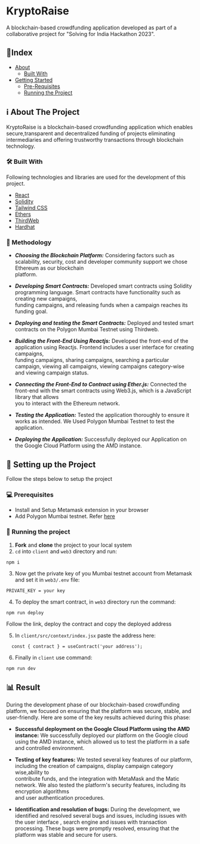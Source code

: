 
# KryptoRaise

 A blockchain-based crowdfunding application developed as part of a collaborative project for "Solving for India
Hackathon 2023".
## 📄Index

- [About](#ℹ️-about-the-project)
  - [Built With](#🛠️-built-with)
- [Getting Started](#📌-getting-started)
  - [Pre-Requisites](#💻-prerequisites)
  - [Running the Project](#🤖-running-the-project)


 ## ℹ️ About The Project

 KryptoRaise is a blockchain-based crowdfunding application which enables secure,transparent and decentralized funding of projects eliminating intermediaries and offering trustworthy transactions through blockchain technology.


### 🛠️ Built With

Following technologies and libraries are used for the development of this project.

- [React](https://reactjs.org/)
- [Solidity](https://soliditylang.org/)
- [Tailwind CSS](https://tailwindcss.com/)
- [Ethers](https://ethers.org/)
- [ThirdWeb](https://thirdweb.com/)
- [Hardhat](https://hardhat.org/)

### 🤔 Methodology

- ***Choosing the Blockchain Platform:*** Considering factors such as scalability, security, cost and developer community support we chose Ethereum as our blockchain     
  platform.

- ***Developing Smart Contracts:*** Developed smart contracts using Solidity programming language. Smart contracts have functionality such as creating new campaigns,  
  funding campaigns, and releasing funds when a campaign reaches its funding goal.

- ***Deploying and testing the Smart Contracts:*** Deployed and tested smart contracts on the Polygon Mumbai Testnet using Thirdweb. 

- ***Building the Front-End Using Reactjs:*** Developed the front-end of the application using Reactjs. Frontend includes a user interface for creating campaigns,    
  funding 
  campaigns, sharing campaigns, searching a particular campaign, viewing all campaigns,  viewing campaigns category-wise  and viewing campaign status.

- ***Connecting the Front-End to Contract using Ether.js:*** Connected the front-end with the smart contracts using Web3.js, which is a JavaScript library that allows   
  you to interact with the Ethereum network.

- ***Testing the Application:*** Tested the application thoroughly to ensure it works as intended. We Used  Polygon Mumbai Testnet to test the application.

- ***Deploying the Application:*** Successfully deployed our Application on the Google Cloud Platform using the AMD instance.



## 📌 Setting up the Project

Follow the steps below to setup the project

### 💻 Prerequisites

- Install and Setup Metamask extension in your browser
- Add Polygon Mumbai testnet. Refer [here](https://medium.com/stakingbits/how-to-connect-polygon-mumbai-testnet-to-metamask-fc3487a3871f) 

### 🤖 Running the project


1. **Fork** and **clone** the project to your local system
2.  `cd` into `client` and `web3` directory and run:

```
npm i
```

3. Now get the private key of you Mumbai testnet account from Metamask and set it in `web3/.env` file:
```
PRIVATE_KEY = your key
```
4. To deploy the smart contract, in `web3` directory run the command:
```
npm run deploy
```
Follow the link, deploy the contract and copy the deployed address

5. In `client/src/context/index.jsx` paste the address here:

```
  const { contract } = useContract('your address');
```
6. Finally in `client` use command:
```
npm run dev
```

## 📊 Result
During the development phase of our blockchain-based crowdfunding platform, we focused on ensuring that the platform was secure, stable, and user-friendly. Here are some of the key results achieved during this phase:

- **Successful deployment on the Google Cloud Platform using the  AMD instance:** We successfully deployed our platform on the Google cloud using the AMD instance, which allowed us to test the platform in a safe and controlled environment.

- **Testing of key features:** We tested several key features of our platform, including the creation of campaigns, display campaign category wise,ability to  
  contribute funds, and the integration with MetaMask and the Matic network. We also tested the platform's security features, including its encryption algorithms  
  and user authentication procedures.

- **Identification and resolution of bugs:** During the development, we identified and resolved several bugs and issues, including issues with the user interface ,     search engine and issues with transaction processing. These bugs were promptly resolved, ensuring that the platform was stable and secure for users.









 

 

